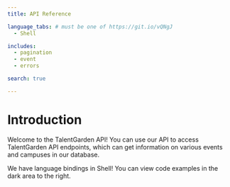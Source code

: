 ```yaml
---
title: API Reference

language_tabs: # must be one of https://git.io/vQNgJ
  - Shell

includes:
  - pagination
  - event
  - errors

search: true

---
```


# Introduction

Welcome to the TalentGarden API! You can use our API to access TalentGarden API endpoints, which can get information on various events and campuses in our database.

We have language bindings in Shell! You can view code examples in the dark area to the right.


